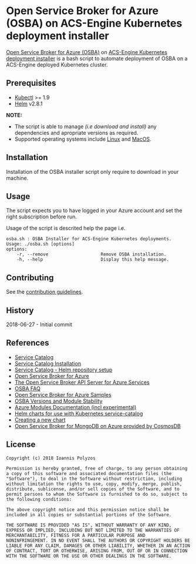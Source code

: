 # Open Service Broker for Azure (OSBA) on ACS-Engine Kubernetes deployment installer

[Open Service Broker for Azure (OSBA)](https://osba.sh/) on [ACS-Engine Kubernetes deployment installer](https://github.com/Azure/acs-engine) is a bash script to automate deployment of OSBA on a ACS-Engine deployed Kubernetes cluster.

## Prerequisites

- [Kubectl](https://github.com/kubernetes/kubectl) >= 1.9
- [Helm](https://github.com/kubernetes/helm) v2.8.1

**NOTE:**

 - The script is able to manage _(i.e download and install)_ any dependencies and apropriate versions as required.
 - Supported operating systems include [Linux](https://en.wikipedia.org/wiki/Linux) and [MacOS](https://en.wikipedia.org/wiki/Macintosh_operating_systems).

## Installation

Installation of the OSBA installer script only require to download in your machine.

## Usage

The script expects you to have logged in your Azure account and set the right subscription before run.

Usage of the script is descrited help the page i.e.

```
osba.sh : OSBA Installer for ACS-Engine Kubernetes deployments.
Usage: ./osba.sh [options]
options:
    -r, --remove                    Remove OSBA installation.
    -h, --help                      Display this help message.
```

## Contributing

 See the [contribution guidelines](CONTRIBUTING.md).

## History

2018-06-27 - Initial commit

## References

 - [Service Catalog](https://github.com/kubernetes-incubator/service-catalog)
 - [Service Catalog Installation](https://github.com/kubernetes-incubator/service-catalog/blob/master/docs/install.md)
 - [Service Catalog - Helm repository setup](https://github.com/kubernetes-incubator/service-catalog/blob/master/docs/install.md#helm-repository-setup)
 - [Open Service Broker for Azure](https://osba.sh/)
 - [The Open Service Broker API Server for Azure Services]( https://github.com/Azure/open-service-broker-azure)
 - [OSBA FAQ]( https://github.com/Azure/open-service-broker-azure/blob/master/docs/faq.md)
 - [Open Service Broker for Azure Samples](https://github.com/neilpeterson/open-service-broker-azure-samples)
 - [OSBA Versions and Module Stability](https://github.com/Azure/open-service-broker-azure/blob/master/docs/stability.md)
 - [Azure Modules Documentation (incl experimental)](https://github.com/Azure/open-service-broker-azure/tree/master/docs/modules)
 - [Helm charts for use with Kubernetes service-catalog](https://github.com/Azure/helm-charts/)
 - [Creating a new chart](https://github.com/Azure/helm-charts#creating-a-new-chart)
 - [Open Service Broker for MongoDB on Azure provided by CosmosDB](https://github.com/neilpeterson/open-service-broker-azure-samples/tree/master/osba-cosmosdb-mongodb-sample)

## License
```
Copyright (c) 2018 Ioannis Polyzos

Permission is hereby granted, free of charge, to any person obtaining
a copy of this software and associated documentation files (the
"Software"), to deal in the Software without restriction, including
without limitation the rights to use, copy, modify, merge, publish,
distribute, sublicense, and/or sell copies of the Software, and to
permit persons to whom the Software is furnished to do so, subject to
the following conditions:

The above copyright notice and this permission notice shall be
included in all copies or substantial portions of the Software.

THE SOFTWARE IS PROVIDED "AS IS", WITHOUT WARRANTY OF ANY KIND,
EXPRESS OR IMPLIED, INCLUDING BUT NOT LIMITED TO THE WARRANTIES OF
MERCHANTABILITY, FITNESS FOR A PARTICULAR PURPOSE AND
NONINFRINGEMENT. IN NO EVENT SHALL THE AUTHORS OR COPYRIGHT HOLDERS BE
LIABLE FOR ANY CLAIM, DAMAGES OR OTHER LIABILITY, WHETHER IN AN ACTION
OF CONTRACT, TORT OR OTHERWISE, ARISING FROM, OUT OF OR IN CONNECTION
WITH THE SOFTWARE OR THE USE OR OTHER DEALINGS IN THE SOFTWARE.
```